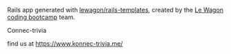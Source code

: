 Rails app generated with [lewagon/rails-templates](https://github.com/lewagon/rails-templates), created by the [Le Wagon coding bootcamp](https://www.lewagon.com) team.

Connec-trivia

find us at https://www.konnec-trivia.me/
